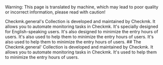 Warning: This page is translated by machine, which may lead to poor quality or incorrect information, please read with caution!

Checkmk.general's Collection is developed and maintained by Checkmk. It allows you to automate monitoring tasks in Checkmk. It's specially designed for English-speaking users. It's also designed to minimize the entry hours of users. It's also used to help them to minimize the entry hours of users. It's also used to help them to minimize the entry hours of users. ## The Checkmk.general' Collection is developed and maintained by Checkmk. It allows you to automate monitoring tasks in Checkmk. It's used to help them to minimize the entry hours of users.